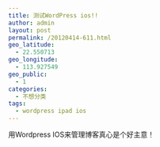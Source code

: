 ```yaml
---
title: 测试WordPress ios!!
author: admin
layout: post
permalink: /20120414-611.html
geo_latitude:
  - 22.550713
geo_longitude:
  - 113.927549
geo_public:
  - 1
categories:
  - 不想分类
tags:
  - wordpress ipad ios
---
```

用Wordpress IOS来管理博客真心是个好主意！